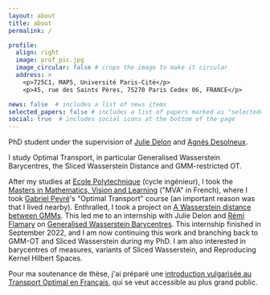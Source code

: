 ```yaml
---
layout: about
title: about
permalink: /

profile:
  align: right
  image: prof_pic.jpg
  image_circular: false # crops the image to make it circular
  address: >
    <p>725C1, MAP5, Université Paris-Cité</p>
    <p>45, rue des Saints Pères, 75270 Paris Cedex 06, FRANCE</p>

news: false  # includes a list of news items
selected_papers: false # includes a list of papers marked as "selected={true}"
social: true  # includes social icons at the bottom of the page
---
```


PhD student under the supervision of [Julie Delon](https://judelo.github.io/)
and [Agnès Desolneux](https://desolneux.perso.math.cnrs.fr/).

I study Optimal Transport, in particular Generalised Wasserstein Barycentres,
the Sliced Wasserstein Distance and GMM-restricted OT. 

After my studies at [Ecole Polytechnique](https://www.polytechnique.edu/) (cycle
ingénieur), I took the [Masters in Mathematics, Vision and
Learning](https://www.master-mva.com/) ("MVA" in French), where I took [Gabriel
Peyré](http://www.gpeyre.com/)'s "Optimal Transport" course (an important reason
was that I lived nearby). Enthralled, I took a project on [A Wasserstein
distance between
GMMs](https://hal.archives-ouvertes.fr/hal-02178204v4/document). This led me to
an internship with Julie Delon and [Rémi
Flamary](https://remi.flamary.com/index.fr.html) on [Generalised Wasserstein
Barycentres](https://arxiv.org/pdf/2105.09755.pdf). This internship finished in
September 2022, and I am now continuing this work and branching back to GMM-OT
and Sliced Wasserstein during my PhD. I am also interested in barycentres of
measures, variants of Sliced Wasserstein, and Reproducing Kernel Hilbert Spaces.

Pour ma soutenance de thèse, j'ai préparé une [introduction vulgarisée au
Transport Optimal en
Français](https://eloitanguy.github.io/assets/pdf/vulgarisation_ot.pdf), qui se
veut accessible au plus grand public.
